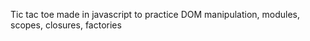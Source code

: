 Tic tac toe made in javascript to practice DOM manipulation, modules, 
scopes, closures, factories




